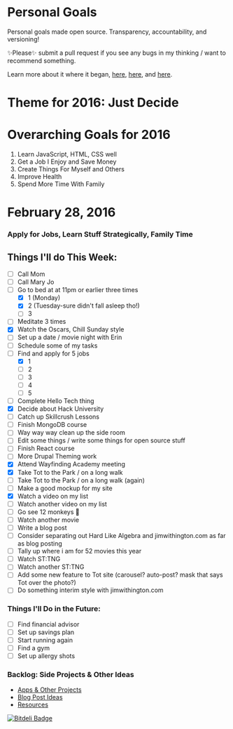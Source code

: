 Personal Goals
==============

Personal goals made open source. Transparency, accountability, and versioning!

✨Please✨ submit a pull request if you see any bugs in my thinking / want to recommend something.

Learn more about it where it began, [here](https://github.com/una/personal-goals), [here](http://una.im/personal-goals-guide#💁), and [here](https://www.youtube.com/watch?v=xQEU0ZsvXYI).

# Theme for 2016: Just Decide

# Overarching Goals for 2016
1. Learn JavaScript, HTML, CSS well
2. Get a Job I Enjoy and Save Money
3. Create Things For Myself and Others
4. Improve Health
5. Spend More Time With Family

# February 28, 2016

### Apply for Jobs, Learn Stuff Strategically, Family Time

## Things I'll do This Week:

- [ ] Call Mom
- [ ] Call Mary Jo
- [ ] Go to bed at at 11pm or earlier three times
    - [X] 1 (Monday)
    - [X] 2 (Tuesday-sure didn't fall asleep tho!)
    - [ ] 3
- [ ] Meditate 3 times
- [X] Watch the Oscars, Chill Sunday style
- [ ] Set up a date / movie night with Erin
- [ ] Schedule some of my tasks
- [ ] Find and apply for 5 jobs
  - [X] 1
  - [ ] 2
  - [ ] 3
  - [ ] 4
  - [ ] 5
- [ ] Complete Hello Tech thing
- [X] Decide about Hack University
- [ ] Catch up Skillcrush Lessons
- [ ] Finish MongoDB course
- [ ] Way way way clean up the side room
- [ ] Edit some things / write some things for open source stuff
- [ ] Finish React course
- [ ] More Drupal Theming work
- [X] Attend Wayfinding Academy meeting
- [X] Take Tot to the Park / on a long walk
- [ ] Take Tot to the Park / on a long walk (again)
- [ ] Make a good mockup for my site
- [X] Watch a video on my list
- [ ] Watch another video on my list
- [ ] Go see 12 monkeys 🐒
- [ ] Watch another movie
- [ ] Write a blog post
- [ ] Consider separating out Hard Like Algebra and jimwithington.com as far as blog posting
- [ ] Tally up where i am for 52 movies this year
- [ ] Watch ST:TNG
- [ ] Watch another ST:TNG
- [ ] Add some new feature to Tot site (carousel? auto-post? mask that says Tot over the photo?)
- [ ] Do something interim style with jimwithington.com

### Things I'll Do in the Future:
- [ ] Find financial advisor
- [ ] Set up savings plan
- [ ] Start running again
- [ ] Find a gym
- [ ] Set up allergy shots

### Backlog: Side Projects & Other Ideas
- [Apps & Other Projects](ideas-and-misc/project-ideas.md)
- [Blog Post Ideas](ideas-and-misc/blog-ideas.md)
- [Resources](/resources)


[![Bitdeli Badge](https://d2weczhvl823v0.cloudfront.net/jwithington/personal-goals/trend.png)](https://bitdeli.com/free "Bitdeli Badge")
